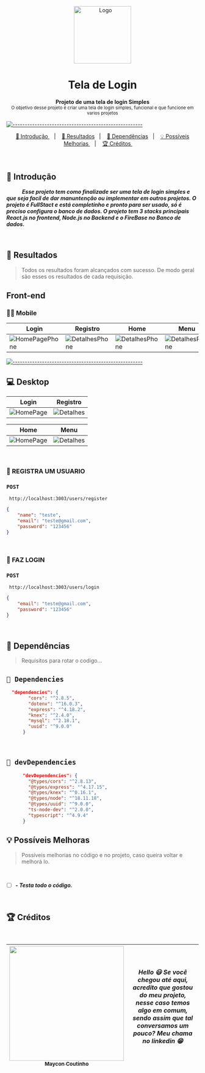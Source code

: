 <p align="center">
  <img src="https://user-images.githubusercontent.com/60453269/216775084-2086df6a-55a6-41dd-8cd8-6dc254d2cc4b.png" alt="Logo" width="150" height="150" />
</p>


<h1 align="center"> Tela de Login  </h1>

<p align="center">
  <b> Projeto de uma tela de login Simples </b></br>
  <sub> O objetivo desse projeto é criar uma tela de login simples, funcional e que funcione em varios projetos 
  <sub>
</p>

[![-----------------------------------------------------](https://raw.githubusercontent.com/andreasbm/readme/master/assets/lines/colored.png)](#table-of-contents)

<p align="center">
  <a href="#Introdução"> 🧩 Introdução </a>&nbsp;&nbsp;&nbsp;|&nbsp;&nbsp;&nbsp;
  <a href="#Resultados"> 🚀 Resultados</a>&nbsp;&nbsp;&nbsp;|&nbsp;&nbsp;&nbsp;
  <a href="#Dependências"> 🧪 Dependências</a>&nbsp;&nbsp;&nbsp;|&nbsp;&nbsp;&nbsp;
  <a href="#Ideias">💡 Possíveis Melhorias </a>&nbsp;&nbsp;&nbsp;|&nbsp;&nbsp;&nbsp;
  <a href="#Creditos"> 🏆 Créditos </a>&nbsp;&nbsp;&nbsp;&nbsp;&nbsp;&nbsp;
</p>

<br/>

<a id="Introdução"></a>
## 🧩 Introdução 

  ***⠀⠀⠀⠀Esse projeto tem como finalizade ser uma tela de login simples e que seja facil de dar manuntenção ou implementar em outros projetos.
  O projeto é FullStact e está completinho e pronto para ser usado, só é preciso configura o banco de dados. O projeto tem 3 stacks principais React.js no frontend, Node.js no Backend e o FireBase no Banco de dados.***

<br/>

<a id="Resultados"></a>
## 🚀 Resultados 
  > Todos os resultados foram alcançados com sucesso. De modo geral são esses os resultados de cada requisição. 

## Front-end

### 🤳🏻 Mobile


Login | Registro | Home | Menu |
|---|---|---|---|
![HomePagePhone](https://user-images.githubusercontent.com/60453269/216195912-079d82a0-0ab7-49f3-aa71-414a60b2f767.png) | ![DetalhesPhone](https://user-images.githubusercontent.com/60453269/216195909-5373005a-2e93-488f-959d-619260fc76a4.png)| ![DetalhesPhone](https://user-images.githubusercontent.com/60453269/216849357-66d00428-2858-4fda-9541-5d4d42e01d5a.png)| ![DetalhesPhone](https://user-images.githubusercontent.com/60453269/216849390-71f69da5-7ced-4fde-9256-a39c39d4d917.png)
  
[![-----------------------------------------------------](https://raw.githubusercontent.com/andreasbm/readme/master/assets/lines/colored.png)](#table-of-contents)

## 💻 Desktop 
  
 Login | Registro |
|---|---|
![HomePage](https://user-images.githubusercontent.com/60453269/216196816-732e76cb-ad41-499f-80fd-2cfa04f52ad5.png) | ![Detalhes](https://user-images.githubusercontent.com/60453269/216196824-69b5b6d2-cce1-4b08-9b03-ff5b5fcb8a12.png) | 


 Home | Menu |
|---|---|
![HomePage](https://user-images.githubusercontent.com/60453269/216849485-f2afd8d8-5e21-4f47-9e26-e7203339eafe.png) | ![Detalhes](https://user-images.githubusercontent.com/60453269/216849484-d86fc652-4354-4e1a-937a-d8bae6858948.png) | 

   

<br/> 
  
### 🎯 REGISTRA UM USUARIO
  
### ```POST``` 
```URL
 http://localhost:3003/users/register
```
  
```JSON
{
    "name": "teste",
    "email": "teste@gmail.com",
    "password": "123456"
}
```
  
<br /> 

### 🎯 FAZ LOGIN 
  
### ```POST``` 

```URL
 http://localhost:3003/users/login
 ```
  
```JSON
{
    "email": "teste@gmail.com",
    "password": "123456"
}
```
  
<br /> 

<a id="Dependências"></a>
## 🧪 Dependências
> Requisitos para rotar o codigo...
  

## `📖 Dependencies` 

```JSON
  "dependencies": {
        "cors": "^2.8.5",
        "dotenv": "^16.0.3",
        "express": "^4.18.2",
        "knex": "^2.4.0",
        "mysql": "^2.18.1",
        "uuid": "^9.0.0"
      }

```

<br /> 

## `📖 devDependencies` 


```JSON
      "devDependencies": {
        "@types/cors": "^2.8.13",
        "@types/express": "^4.17.15",
        "@types/knex": "^0.16.1",
        "@types/node": "^18.11.18",
        "@types/uuid": "^9.0.0",
        "ts-node-dev": "^2.0.0",
        "typescript": "^4.9.4"
      }

```


<a id="Ideias"></a>
## 💡 Possíveis Melhoras
> Possíveis melhorias no código e no projeto, caso queira voltar e melhorá lo.

<br /> 

- [ ] ***- Testa todo o código.*** 


<br /> 

<a id="Creditos"></a>
## 🏆 Créditos

<br /> 

<div > 

| [<img src="https://user-images.githubusercontent.com/60453269/217899761-dc2d4e4b-3336-419d-9076-79304290aa0a.png" width=300><br><sub> Maycon Coutinho </sub>](https://www.linkedin.com/in/maycon-coutinho/) | ***Hello 😃 Se você chegou até aqui, acredito que gostou do meu projeto, nesse caso temos algo em comum, sendo assim que tal conversamos um pouco? Meu chama no linkedin 😁*** | 
|---|---|




</div> 


  
